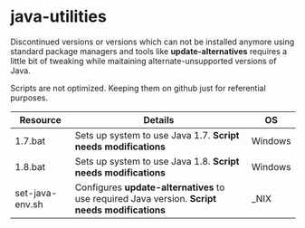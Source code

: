 # java-utilities

Discontinued versions or versions which can not be installed anymore using standard package managers and tools like **update-alternatives** requires a little bit of tweaking while maitaining alternate-unsupported versions of Java.

Scripts are not optimized. Keeping them on github just for referential purposes.

| Resource | Details | OS |
| ------ | ------ | ------ |
| 1.7.bat |  Sets up system to use Java 1.7. **Script needs modifications**| Windows|
| 1.8.bat |  Sets up system to use Java 1.8. **Script needs modifications**| Windows|
|set-java-env.sh| Configures **update-alternatives** to use required Java version. **Script needs modifications**|_NIX|